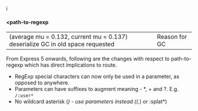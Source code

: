 i<h4 id="path-to-regexp"><path-to-regexp</h4>
<table>
  <tr>
     <td colspan= 3>(average mu = 0.132, current mu = 0.137)
         deserialize GC in old space requested</td>
     <td>Reason for GC</td>
  </tr>
</table>


 From Express 5 onwards, following are the changes with respect to path-to-regexp which has direct implications to route.
 * RegExp special characters can now only be used in a parameter, as opposed to anywhere.
 * Parameters can have suffixes to augment meaning - *, + and ?. E.g. `/:user*`
 * No wildcard asterisk (*) - use parameters instead ((.*) or :splat*)
